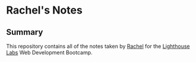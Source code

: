 # Rachel's Notes
## Summary
This repository contains all of the notes taken by [Rachel](https://github.com/rachwongrw) for the [Lighthouse Labs](https://lighthouselabs.ca) Web Development Bootcamp.